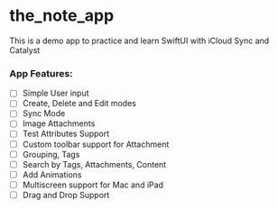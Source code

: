 # the_note_app
This is a demo app to practice and learn SwiftUI with iCloud Sync and Catalyst

### App Features:

- [ ] Simple User input
- [ ] Create, Delete and Edit modes
- [ ] Sync Mode
- [ ] Image Attachments
- [ ] Test Attributes Support
- [ ] Custom toolbar support for Attachment
- [ ] Grouping, Tags
- [ ] Search by Tags, Attachments, Content
- [ ] Add Animations
- [ ] Multiscreen support for Mac and iPad
- [ ] Drag and Drop Support
